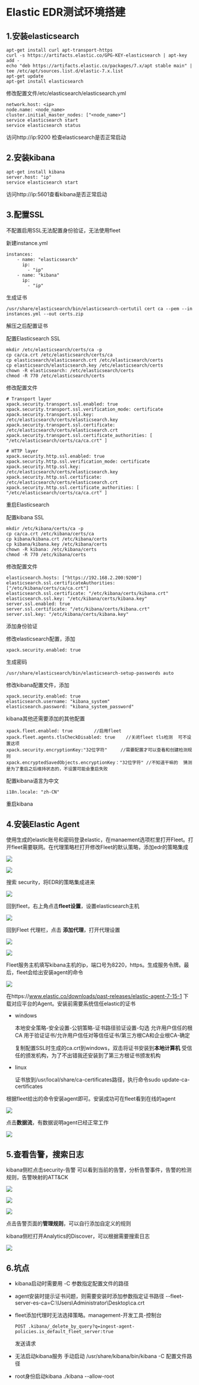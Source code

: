 # Elastic EDR测试环境搭建

## 1.安装elasticsearch

```
apt-get install curl apt-transport-https
curl -s https://artifacts.elastic.co/GPG-KEY-elasticsearch | apt-key add -
echo "deb https://artifacts.elastic.co/packages/7.x/apt stable main" | tee /etc/apt/sources.list.d/elastic-7.x.list
apt-get update
apt-get install elasticsearch 
```

修改配置文件/etc/elasticsearch/elasticsearch.yml

```
network.host: <ip>
node.name: <node_name>
cluster.initial_master_nodes: ["<node_name>"]
service elasticsearch start
service elasticsearch status
```

访问http://ip:9200 检查elasticsearch是否正常启动

## 2.安装kibana

```
apt-get install kibana
server.host: "ip"
service elasticsearch start
```

访问http://ip:5601查看kibana是否正常启动

## 3.配置SSL

不配置启用SSL无法配置身份验证，无法使用fleet

新建instance.yml

```
instances:
    - name: "elasticsearch"
      ip:
        - "ip"
    - name: "kibana"
      ip:
        - "ip"
```

生成证书

```
/usr/share/elasticsearch/bin/elasticsearch-certutil cert ca --pem --in instances.yml --out certs.zip
```

解压之后配置证书

配置Elasticsearch SSL

```
mkdir /etc/elasticsearch/certs/ca -p
cp ca/ca.crt /etc/elasticsearch/certs/ca
cp elasticsearch/elasticsearch.crt /etc/elasticsearch/certs
cp elasticsearch/elasticsearch.key /etc/elasticsearch/certs
chown -R elasticsearch: /etc/elasticsearch/certs
chmod -R 770 /etc/elasticsearch/certs
```

修改配置文件

```
# Transport layer
xpack.security.transport.ssl.enabled: true
xpack.security.transport.ssl.verification_mode: certificate
xpack.security.transport.ssl.key: /etc/elasticsearch/certs/elasticsearch.key
xpack.security.transport.ssl.certificate: /etc/elasticsearch/certs/elasticsearch.crt
xpack.security.transport.ssl.certificate_authorities: [ "/etc/elasticsearch/certs/ca/ca.crt" ]

# HTTP layer
xpack.security.http.ssl.enabled: true
xpack.security.http.ssl.verification_mode: certificate
xpack.security.http.ssl.key: /etc/elasticsearch/certs/elasticsearch.key
xpack.security.http.ssl.certificate: /etc/elasticsearch/certs/elasticsearch.crt
xpack.security.http.ssl.certificate_authorities: [ "/etc/elasticsearch/certs/ca/ca.crt" ]
```

重启Elasticsearch

配置kibana SSL

```
mkdir /etc/kibana/certs/ca -p
cp ca/ca.crt /etc/kibana/certs/ca
cp kibana/kibana.crt /etc/kibana/certs
cp kibana/kibana.key /etc/kibana/certs
chown -R kibana: /etc/kibana/certs
chmod -R 770 /etc/kibana/certs
```

修改配置文件

```
elasticsearch.hosts: ["https://192.168.2.200:9200"]
elasticsearch.ssl.certificateAuthorities: ["/etc/kibana/certs/ca/ca.crt"]
elasticsearch.ssl.certificate: "/etc/kibana/certs/kibana.crt"
elasticsearch.ssl.key: "/etc/kibana/certs/kibana.key"
server.ssl.enabled: true
server.ssl.certificate: "/etc/kibana/certs/kibana.crt"
server.ssl.key: "/etc/kibana/certs/kibana.key"
```

添加身份验证

修改elasticsearch配置，添加

```
xpack.security.enabled: true
```

生成密码

```
/usr/share/elasticsearch/bin/elasticsearch-setup-passwords auto
```

修改kibana配置文件，添加

```
xpack.security.enabled: true
elasticsearch.username: "kibana_system"
elasticsearch.password: "kibana_system_password"
```

kibana其他还需要添加的其他配置

```
xpack.fleet.enabled: true        //启用fleet
xpack.fleet.agents.tlsCheckDisabled: true    //关闭fleet tls检测  可不设置这项
xpack.security.encryptionKey:"32位字符"     //需要配置才可以查看和创建检测规则
xpack.encryptedSavedObjects.encryptionKey："32位字符" //不知道干嘛的  猜测是为了重启之后维持状态的，不设置可能会重启失败
```

配置kibana语言为中文

```
i18n.locale: "zh-CN"
```

重启kibana

## 4.安装Elastic Agent

使用生成的elastic账号和密码登录elastic，在manaement选项栏里打开Fleet。打开fleet需要联网。在代理策略栏打开修改Fleet的默认策略，添加edr的策略集成

![](./media/1.png)

![](./media/2.png)

搜索 security，将EDR的策略集成进来

![](./media/3.png)

回到fleet，右上角点击**fleet设置**，设置elasticsearch主机

![](./media/7.png)

回到Fleet 代理栏，点击 **添加代理**，打开代理设置

![](./media/4.png)

![](./media/5.png)

Fleet服务主机填写kibana主机的ip，端口号为8220，https。生成服务令牌。最后，fleet会给出安装agent的命令

![](./media/6.png)

在https://www.elastic.co/downloads/past-releases/elastic-agent-7-15-1 下载对应平台的Agent。安装前需要系统信任elastic的证书

- windows

  本地安全策略-安全设置-公钥策略-证书路径验证设置-勾选 允许用户信任的根 CA 用于验证证书/允许用户信任对等信任证书/第三方根CA和企业根CA-确定

  复制配置SSL时生成的ca.crt到windows，双击将证书安装到**本地计算机** 受信任的颁发机构，为了不出错我还安装到了第三方根证书颁发机构

- linux

  证书放到/usr/local/share/ca-certificates路径，执行命令sudo update-ca-certificates

根据fleet给出的命令安装agent即可。安装成功可在fleet看到在线的agent

![](./media/8.png)

点击**数据流**，有数据说明agent已经正常工作

![](./media/9.png)

## 5.查看告警，搜索日志

kibana侧栏点击security-告警  可以看到当前的告警，分析告警事件，告警的检测规则，告警映射的ATT&CK

![](./media/10.png)

![](./media/11.png)

![](./media/12.png)

点击告警页面的**管理规则**，可以自行添加自定义的规则



kibana侧栏打开Analytics的Discover，可以根据需要搜索日志

![](./media/13.png)



## 6.坑点

- kibana启动时需要用 -C 参数指定配置文件的路径

- agent安装时提示证书问题，则需要安装时添加参数指定证书路径  --fleet-server-es-ca=C:\Users\Administrator\Desktop\ca.crt

- fleet添加代理时无法选择策略。management-开发工具-控制台 

  ```
  POST .kibana/_delete_by_query?q=ingest-agent-policies.is_default_fleet_server:true
  ```

  发送请求

- 无法启动kibana服务    手动启动 /usr/share/kibana/bin/kibana -C 配置文件路径

- root身份启动kibana ./kibana --allow-root
